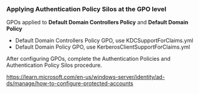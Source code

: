 ### Applying Authentication Policy Silos at the GPO level

GPOs applied to **Default Domain Controllers Policy** and **Default Domain Policy**

- Default Domain Controllers Policy GPO, use KDCSupportForClaims.yml
- Default Domain Policy GPO, use KerberosClientSupportForClaims.yml

After configuring GPOs, complete the Authentication Policies and Authentication Policy Silos procedure.

https://learn.microsoft.com/en-us/windows-server/identity/ad-ds/manage/how-to-configure-protected-accounts
